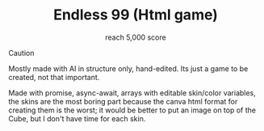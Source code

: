 <div align= "center" >
  <h1 align = "center" >Endless 99 (Html game)</h1>
  reach 5,000 score
  <p align="center">
</p>
</div>

> [!CAUTION]
> Mostly made with AI in structure only, hand-edited.
> Its just a game to be created, not that important.

Made with promise, async-await, arrays with editable skin/color variables, the skins are the most boring part because the canva html format for creating them is the worst; it would be better to put an image on top of the Cube, but I don't have time for each skin.

